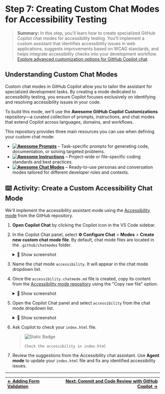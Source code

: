 # Step 7: Creating Custom Chat Modes for Accessibility Testing

> **Summary:**
> In this step, you'll learn how to create specialized GitHub Copilot chat modes for accessibility testing. You'll implement a custom assistant that identifies accessibility issues in web applications, suggests improvements based on WCAG standards, and helps integrate accessibility checks into your development workflow. [Explore advanced customization options for GitHub Copilot chat](https://code.visualstudio.com/docs/copilot/customization/overview).

## Understanding Custom Chat Modes

Custom chat modes in GitHub Copilot allow you to tailor the assistant for specialized development tasks. By creating a mode dedicated to accessibility testing, you ensure Copilot focuses exclusively on identifying and resolving accessibility issues in your code.

To build this mode, we'll use the **Awesome GitHub Copilot Customizations** repository—a curated collection of prompts, instructions, and chat modes that extend Copilot across languages, domains, and workflows.

This repository provides three main resources you can use when defining your custom chat mode:

* **[![Awesome Prompts](https://img.shields.io/badge/Awesome-Prompts-blue?logo=githubcopilot)](https://github.com/github/awesome-copilot/blob/main/README.prompts.md)** – Task-specific prompts for generating code, documentation, or solving targeted problems.
* **[![Awesome Instructions](https://img.shields.io/badge/Awesome-Instructions-blue?logo=githubcopilot)](https://github.com/github/awesome-copilot/blob/main/README.instructions.md)** – Project-wide or file-specific coding standards and best practices.
* **[![Awesome Chat Modes](https://img.shields.io/badge/Awesome-Chat_Modes-blue?logo=githubcopilot)](https://github.com/github/awesome-copilot/blob/main/README.chatmodes.md)** – Ready-to-use personas and conversation modes tailored for different developer roles and contexts.

## ⌨️ Activity: Create a Custom Accessibility Chat Mode

We'll implement the accessibility assistant mode using the [Accessibility mode](https://github.com/github/awesome-copilot/blob/main/chatmodes/accesibility.chatmode.md) from the GitHub repository.

1. **Open Copilot Chat** by clicking the Copilot icon in the VS Code sidebar.

2. In the Copilot Chat panel, select **⚙️ Configure Chat** > **Modes** > **Create new custom chat mode file**. By default, chat mode files are located in the `.github/chatmodes` folder.

   <details>
      <summary>📸 Show screenshot</summary>
       <img src="images/6-configure-chat-instructions.png" alt="Screenshot showing the Chat view, and Configure Chat menu, highlighting the Configure Chat button" />
   </details>

3. Name the chat mode `accessibility`. It will appear in the chat mode dropdown list.
   
4. Once the `accessibility.chatmode.md` file is created, copy its content from the [Accessibility mode repository](https://github.com/github/awesome-copilot/blob/main/chatmodes/accesibility.chatmode.md) using the "Copy raw file" option.

   <details>
      <summary>📸 Show screenshot</summary>
       <img src="images/6-copy-raw.png" alt="Screenshot showing how to copy the raw file content" />
   </details>

5. Open the Copilot Chat panel and select `accessibility` from the chat mode dropdown list.

   <details>
      <summary>📸 Show screenshot</summary>
       <img src="images/6-chat-mode-dropdown.png" alt="Screenshot showing the Chat view, highlighting the chat mode dropdown list" />
   </details>

6. Ask Copilot to check your `index.html` file.

   > ![Static Badge](https://img.shields.io/badge/-Prompt-text?style=social\&logo=github%20copilot)
   >
   > ```prompt
   > Check the accessibility in index.html
   > ```

7. Review the suggestions from the Accessibility chat assistant. Use **Agent mode** to update your `index.html` file and fix any identified accessibility issues.

---

| [← Adding Form Validation](06-step.md) | [Next: Commit and Code Review with GitHub Copilot →](08-step.md) |
|:-----------------------------------|------------------------------------------:|
